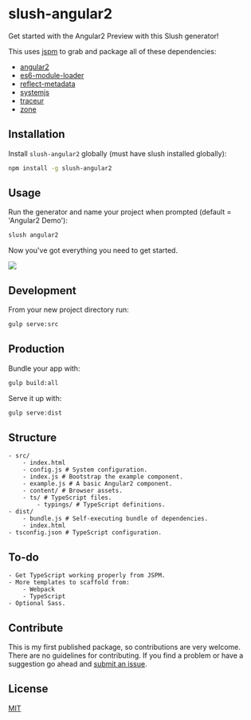 slush-angular2
==============

Get started with the Angular2 Preview with this Slush generator!

This uses [jspm](http://jspm.io/) to grab and package all of these dependencies:
- [angular2](https://www.npmjs.com/package/angular2)
- [es6-module-loader](https://www.npmjs.com/package/es6-module-loader)
- [reflect-metadata](https://www.npmjs.com/package/reflect-metadata)
- [systemjs](https://www.npmjs.com/package/systemjs)
- [traceur](https://www.npmjs.com/package/traceur)
- [zone](https://www.npmjs.com/package/zone.js)

## Installation

Install `slush-angular2` globally (must have slush installed globally):

```bash
npm install -g slush-angular2
```

## Usage

Run the generator and name your project when prompted (default = 'Angular2 Demo'):

```bash
slush angular2
```

Now you've got everything you need to get started.

![](http://i.imgur.com/85O2cvX.gif)

## Development

From your new project directory run:

```bash
gulp serve:src
```

## Production

Bundle your app with:

```bash
gulp build:all
```

Serve it up with:

```bash
gulp serve:dist
```

## Structure

	- src/
		- index.html
		- config.js # System configuration.
		- index.js # Bootstrap the example component.
		- example.js # A basic Angular2 component.
		- content/ # Browser assets.
		- ts/ # TypeScript files.
			- typings/ # TypeScript definitions.
	- dist/
		- bundle.js # Self-executing bundle of dependencies.
		- index.html
	- tsconfig.json # TypeScript configuration.

## To-do

	- Get TypeScript working properly from JSPM.
	- More templates to scaffold from:
		- Webpack
		- TypeScript
	- Optional Sass. 

## Contribute

This is my first published package, so contributions are very welcome. There are no guidelines for contributing. If you find a problem or have a suggestion go ahead and [submit an issue](https://github.com/thevelourfog/slush-angular2/issues).

## License

[MIT](https://github.com/thevelourfog/slush-angular2/blob/master/LICENSE)
